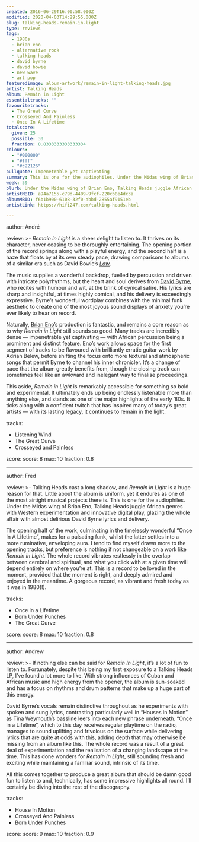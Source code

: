 ```yaml
---
created: 2016-06-29T16:00:58.000Z
modified: 2020-04-03T14:29:55.000Z
slug: talking-heads-remain-in-light
type: reviews
tags:
  - 1980s
  - brian eno
  - alternative rock
  - talking heads
  - david byrne
  - david bowie
  - new wave
  - art pop
featuredimage: album-artwork/remain-in-light-talking-heads.jpg
artist: Talking Heads
album: Remain in Light
essentialtracks: ""
favouritetracks:
  - The Great Curve
  - Crosseyed And Painless
  - Once In A Lifetime
totalscore:
  given: 25
  possible: 30
  fraction: 0.8333333333333334
colours:
  - "#000000"
  - "#fff"
  - "#c22126"
pullquote: Impenetrable yet captivating
summary: This is one for the audiophiles. Under the Midas wing of Brian Eno, Talking Heads juggle African genres with Western experimentation and innovative digital play, glazing the whole affair with almost delirious David Byrne lyrics and delivery.
week: 59
blurb: Under the Midas wing of Brian Eno, Talking Heads juggle African genres with Western experimentation and innovative digital play.
artistMBID: a94a7155-c79d-4409-9fcf-220cb0e4dc3a
albumMBID: f6b1b900-6108-32f0-abbd-2855af9151eb
artistLink: https://hifi247.com/talking-heads.html

---
```


author: André

review: >-
  *Remain in Light* is a sheer delight to listen to. It thrives on its character, never ceasing to be thoroughly entertaining. The opening portion of the record springs along with a playful energy, and the second half is a haze that floats by at its own steady pace, drawing comparisons to albums of a similar era such as David Bowie’s [*Low*](/reviews/david-bowie-low/). 
  
  The music supplies a wonderful backdrop, fuelled by percussion and driven with intricate polyrhythms, but the heart and soul derives from [David Byrne](/reviews/david-byrne-american-utopia/), who recites with humour and wit, at the brink of cynical satire. His lyrics are sharp and insightful, at times highly comical, and his delivery is exceedingly expressive. Byrne’s wonderful wordplay combines with the minimal funk aesthetic to create one of the most joyous sound displays of anxiety you’re ever likely to hear on record. 
  
  Naturally, [Brian Eno](/reviews/brian-eno-ambient-1-music-for-airports/)’s production is fantastic, and remains a core reason as to why *Remain in Light* still sounds so good. Many tracks are incredibly dense — impenetrable yet captivating — with African percussion being a prominent and distinct feature. Eno’s work allows space for the first segment of tracks to be flavoured with brilliantly erratic guitar work by Adrian Belew, before shifting the focus onto more textural and atmospheric songs that permit Byrne to channel his inner chronicler. It’s a change of pace that the album greatly benefits from, though the closing track can sometimes feel like an awkward and inelegant way to finalise proceedings. 
  
  This aside, *Remain in Light* is remarkably accessible for something so bold and experimental. It ultimately ends up being endlessly listenable more than anything else, and stands as one of the major highlights of the early ’80s. It ticks along with a confident twitch that has inspired many of today’s great artists — with its lasting legacy, it continues to remain in the light.

tracks:
  - Listening Wind
  - ­The Great Curve
  - ­Crosseyed and Painless

score:
  score: 8
  max: 10
  fraction: 0.8

---
author: Fred

review: >-
  Talking Heads cast a long shadow, and *Remain in Light* is a huge reason for that. Little about the album is uniform, yet it endures as one of the most airtight musical projects there is. This is one for the audiophiles. Under the Midas wing of Brian Eno, Talking Heads juggle African genres with Western experimentation and innovative digital play, glazing the whole affair with almost delirious David Byrne lyrics and delivery. 
  
  The opening half of the work, culminating in the timelessly wonderful “Once In A Lifetime”, makes for a pulsating funk, whilst the latter settles into a more ruminative, enveloping aura. I tend to find myself drawn more to the opening tracks, but preference is nothing if not changeable on a work like *Remain in Light*. The whole record vibrates restlessly in the overlap between cerebral and spiritual, and what you click with at a given time will depend entirely on where you’re at. This is a record to be loved in the moment, provided that the moment is right, and deeply admired and enjoyed in the meantime. A gorgeous record, as vibrant and fresh today as it was in 1980(!).

tracks:
  - Once in a Lifetime
  - ­Born Under Punches
  - ­The Great Curve

score:
  score: 8
  max: 10
  fraction: 0.8

---
author: Andrew

review: >-
  If nothing else can be said for *Remain In Light*, it’s a lot of fun to listen to. Fortunately, despite this being my first exposure to a Talking Heads LP, I’ve found a lot more to like. With strong influences of Cuban and African music and high energy from the opener, the album is sun-soaked and has a focus on rhythms and drum patterns that make up a huge part of this energy. 
  
  David Byrne’s vocals remain distinctive throughout as he experiments with spoken and sung lyrics, contrasting particularly well in “Houses in Motion” as Tina Weymouth’s bassline leers into each new phrase underneath. “Once in a Lifetime”, which to this day receives regular playtime on the radio, manages to sound uplifting and frivolous on the surface while delivering lyrics that are quite at odds with this, adding depth that may otherwise be missing from an album like this. The whole record was a result of a great deal of experimentation and the realisation of a changing landscape at the time. This has done wonders for *Remain In Light*, still sounding fresh and exciting while maintaining a familiar sound, intrinsic of its time. 
  
  All this comes together to produce a great album that should be damn good fun to listen to and, technically, has some impressive highlights all round. I’ll certainly be diving into the rest of the discography.

tracks:
  - House In Motion
  - ­Crosseyed And Painless
  - ­Born Under Punches
  
score:
  score: 9
  max: 10
  fraction: 0.9
